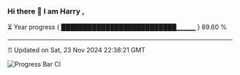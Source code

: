 ### Hi there 👋 I am Harry , 

⏳ Year progress { ██████████████████████████▁▁▁▁ } 89.60 %

---

⏰ Updated on Sat, 23 Nov 2024 22:38:21 GMT

![Progress Bar CI](https://github.com/duykhang68/duykhang68/workflows/Progress%20Bar%20CI/badge.svg)
